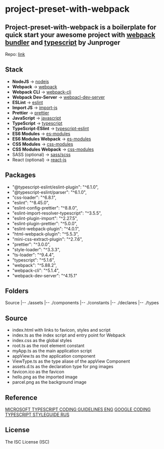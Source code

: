 # project-preset-with-webpack

## Project-preset-with-webpack is a boilerplate for quick start your awesome project with [webpack bundler](https://webpack.js.org/concepts/) and [typescript](https://www.typescriptlang.org/docs/) by Junproger

Repo: [link](https://github.com/junproger/project-preset-with-webpack)

## Stack

- **NodeJS** -> [nodejs](https://nodejs.org/en/docs)
- **Webpack** -> [webpack](https://webpack.js.org/guides/)
- **Webpack CLI** -> [webpack-cli](https://github.com/webpack/webpack-cli/)
- **Webpack Dev-Server** -> [webpacl-dev-server](https://github.com/webpack/webpack-dev-server)
- **ESLint** -> [eslint](https://eslint.org/docs/latest/)
- **Import JS** -> [import-js](https://github.com/import-js)
- **Prettier** -> [prettier](https://prettier.io/docs/en/index.html)
- **JavaScript** -> [javascript](https://nodejs.org/en/docs)
- **TypeScript** -> [typescript](https://webpack.js.org/guides/typescript/)
- **TypeScript-ESlint** -> [typescript-eslint](https://typescript-eslint.io/getting-started/)
- **ES6 Modules** -> [es-modules](https://nodejs.org/api/esm.html)
- **ES6 Modules Webpack** -> [es-modules](https://webpack.js.org/concepts/modules/)
- **CSS Modules** -> [css-modules](https://github.com/css-modules/css-modules)
- **CSS Modules Webpack** -> [css-modules](https://webpack.js.org/loaders/css-loader/#modules)
- SASS (optional) -> [sass/scss](https://webpack.js.org/loaders/sass-loader/)
- React (optional) -> [react-js](https://github.com/facebook/create-react-app)

## Packages

- "@typescript-eslint/eslint-plugin": "^6.1.0",
- "@typescript-eslint/parser": "^6.1.0",
- "css-loader": "^6.8.1",
- "eslint": "^8.45.0",
- "eslint-config-prettier": "^8.8.0",
- "eslint-import-resolver-typescript": "^3.5.5",
- "eslint-plugin-import": "^2.27.5",
- "eslint-plugin-prettier": "^5.0.0",
- "eslint-webpack-plugin": "^4.0.1",
- "html-webpack-plugin": "^5.5.3",
- "mini-css-extract-plugin": "^2.7.6",
- "prettier": "^3.0.0",
- "style-loader": "^3.3.3",
- "ts-loader": "^9.4.4",
- "typescript": "^5.1.6",
- "webpack": "^5.88.2",
- "webpack-cli": "^5.1.4",
- "webpack-dev-server": "^4.15.1"

## Folders

Source
  |-- ./assets
  |-- ./components
  |-- ./constants
  |-- ./declares
  |-- ./types

## Source

- index.html with links to favicon, styles and script
- index.ts as the index script and entry point for Webpack
- index.css as the global styles
- root.ts as the root element constant
- myApp.ts as the main application script
- appView.ts as the application component
- ViewType.ts as the type aliase of the appView Component
- assets.d.ts as the declaration type for png images
- favicon.ico as the favicon
- hello.png as the imported image
- parcel.png as the background image

## Reference

[MICROSOFT TYPESCRIPT CODING GUIDELINES ENG](https://github.com/Microsoft/TypeScript/wiki/Coding-guidelines)
[GOOGLE CODING TYPESCRIPT STYLEGUIDE RUS](https://github.com/olegbarabanov/google-typescript-style-guide-ru)

## License

The ISC License (ISC)
